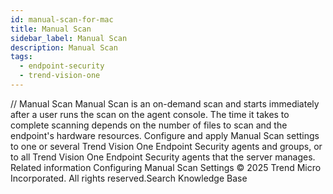 ```yaml
---
id: manual-scan-for-mac
title: Manual Scan
sidebar_label: Manual Scan
description: Manual Scan
tags:
  - endpoint-security
  - trend-vision-one
---
```


/*<![CDATA[*/ $('#title').html($('meta[name=map-description]').attr('content')); /*]]>*/ Manual Scan Manual Scan is an on-demand scan and starts immediately after a user runs the scan on the agent console. The time it takes to complete scanning depends on the number of files to scan and the endpoint's hardware resources. Configure and apply Manual Scan settings to one or several Trend Vision One Endpoint Security agents and groups, or to all Trend Vision One Endpoint Security agents that the server manages. Related information Configuring Manual Scan Settings © 2025 Trend Micro Incorporated. All rights reserved.Search Knowledge Base